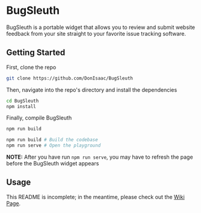 # BugSleuth

BugSleuth is a portable widget that allows you to review and submit website feedback from your site straight to your favorite issue tracking software.

## Getting Started

First, clone the repo
```sh
git clone https://github.com/DonIsaac/BugSleuth 
```

Then, navigate into the repo's directory and install the dependencies

```sh
cd BugSleuth
npm install
```

Finally, compile BugSleuth
```sh
npm run build
```

```sh
npm run build # Build the codebase
npm run serve # Open the playground
```
**NOTE:** After you have run `npm run serve`, you may have to refresh the page
before the BugSleuth widget appears

## Usage


This README is incomplete; in the meantime, please check out the [Wiki Page](https://github.com/DonIsaac/BugSleuth/wiki).
